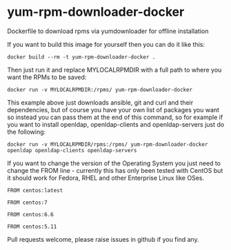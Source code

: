 # yum-rpm-downloader-docker
Dockerfile to download rpms via yumdownloader for offline installation

If you want to build this image for yourself then you can do it like this:

``docker build --rm -t yum-rpm-downloader-docker .``

Then just run it and replace MYLOCALRPMDIR with a full path to where you want the RPMs to be saved:

``docker run -v MYLOCALRPMDIR:/rpms/ yum-rpm-downloader-docker``

This example above just downloads ansible, git and curl and their dependencies, but of course you have your own list of packages you want so instead you can pass them at the end of this command, so for example if you want to install openldap, openldap-clients and openldap-servers just do the following:

``docker run -v MYLOCALRPMDIR/rpms:/rpms/ yum-rpm-downloader-docker openldap openldap-clients openldap-servers``

If you want to change the version of the Operating System you just need to change the FROM line - currently this has only been tested with CentOS but it should work for Fedora, RHEL and other Enterprise Linux like OSes.

```
FROM centos:latest

FROM centos:7

FROM centos:6.6

FROM centos:5.11
```

Pull requests welcome, please raise issues in github if you find any.
